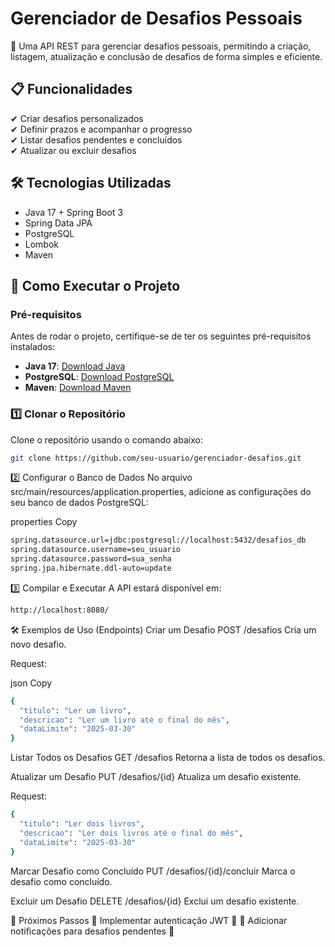 # Gerenciador de Desafios Pessoais

🚀 Uma API REST para gerenciar desafios pessoais, permitindo a criação, listagem, atualização e conclusão de desafios de forma simples e eficiente.

## 📋 Funcionalidades

✔ Criar desafios personalizados  
✔ Definir prazos e acompanhar o progresso  
✔ Listar desafios pendentes e concluídos  
✔ Atualizar ou excluir desafios  

## 🛠 Tecnologias Utilizadas

- Java 17 + Spring Boot 3  
- Spring Data JPA  
- PostgreSQL  
- Lombok  
- Maven  

## 🚀 Como Executar o Projeto

### Pré-requisitos

Antes de rodar o projeto, certifique-se de ter os seguintes pré-requisitos instalados:

- **Java 17**: [Download Java](https://adoptopenjdk.net/)
- **PostgreSQL**: [Download PostgreSQL](https://www.postgresql.org/download/)
- **Maven**: [Download Maven](https://maven.apache.org/download.cgi)

### 1️⃣ Clonar o Repositório

Clone o repositório usando o comando abaixo:

```bash
git clone https://github.com/seu-usuario/gerenciador-desafios.git
```
2️⃣ Configurar o Banco de Dados
No arquivo src/main/resources/application.properties, adicione as configurações do seu banco de dados PostgreSQL:

properties
Copy
```bash
spring.datasource.url=jdbc:postgresql://localhost:5432/desafios_db
spring.datasource.username=seu_usuario
spring.datasource.password=sua_senha
spring.jpa.hibernate.ddl-auto=update
```

3️⃣ Compilar e Executar
A API estará disponível em:
```bash
http://localhost:8080/
```
🛠 Exemplos de Uso (Endpoints)
Criar um Desafio
POST /desafios
Cria um novo desafio.

Request:

json
Copy
```bash
{
  "titulo": "Ler um livro",
  "descricao": "Ler um livro até o final do mês",
  "dataLimite": "2025-03-30"
}
```
Listar Todos os Desafios
GET /desafios
Retorna a lista de todos os desafios.

Atualizar um Desafio
PUT /desafios/{id}
Atualiza um desafio existente.

Request:
```bash
{
  "titulo": "Ler dois livros",
  "descricao": "Ler dois livros até o final do mês",
  "dataLimite": "2025-03-30"
}
```
Marcar Desafio como Concluído
PUT /desafios/{id}/concluir
Marca o desafio como concluído.

Excluir um Desafio
DELETE /desafios/{id}
Exclui um desafio existente.

📅 Próximos Passos
🔹 Implementar autenticação JWT 🔐
🔹 Adicionar notificações para desafios pendentes 🔔
